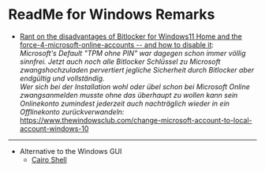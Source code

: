 # ReadMe for Windows Remarks

- [Rant on the disadvantages of Bitlocker for Windows11 Home and the force-4-microsoft-online-accounts -- and how to disable it](https://www.heise.de/forum/heise-online/Kommentare/Nicht-verhandelbar-Microsoft-beharrt-auf-TPM-2-0-Pflicht-fuer-Windows-11/Re-Man-braucht-kein-TPM-fuer-BitLocker/posting-44689311/show/):<br>
  *Microsoft's Default "TPM ohne PIN" war dagegen schon immer völlig sinnfrei. Jetzt auch noch alle Bitlocker Schlüssel zu Microsoft zwangshochzuladen pervertiert jegliche Sicherheit durch Bitlocker aber endgültig und vollständig.*<br>
  *Wer sich bei der Installation wohl oder übel schon bei Microsoft Online zwangsanmelden musste ohne das überhaupt zu wollen kann sein Onlinekonto zumindest jederzeit auch nachträglich wieder in ein Offlinekonto zurückverwandeln:*<br>
   https://www.thewindowsclub.com/change-microsoft-account-to-local-account-windows-10

---

- Alternative to the Windows GUI
  - [Cairo Shell](https://github.com/cairoshell/cairoshell/releases)
